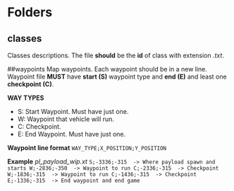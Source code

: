 # Folders
## classes
Classes descriptions. The file **should** be the **id** of class with extension *.txt*.

##waypoints
Map waypoints. Each waypoint should be in a new line. Waypoint file **MUST** have **start (S)** waypoint type and **end (E)** and least one **checkpoint (C)**.

**WAY TYPES**
 - S: Start Waypoint. Must have just one.
 - W: Waypoint that vehicle will run.
 - C: Checkpoint.
 - E: End Waypoint. Must have just one.

**Waypoint line format**
`WAY_TYPE;X_POSITION;Y_POSITION`

**Example**
*pl_payload_wip.xt*
``
S;-3336;-315  -> Where payload spawn and starts
W;-2836;-350  -> Waypoint to run
C;-2336;-315  -> Checkpoint
W;-1836;-315  -> Waypoint to run
C;-1436;-315  -> Checkpoint
E;-1336;-315  -> End waypoint and end game
``